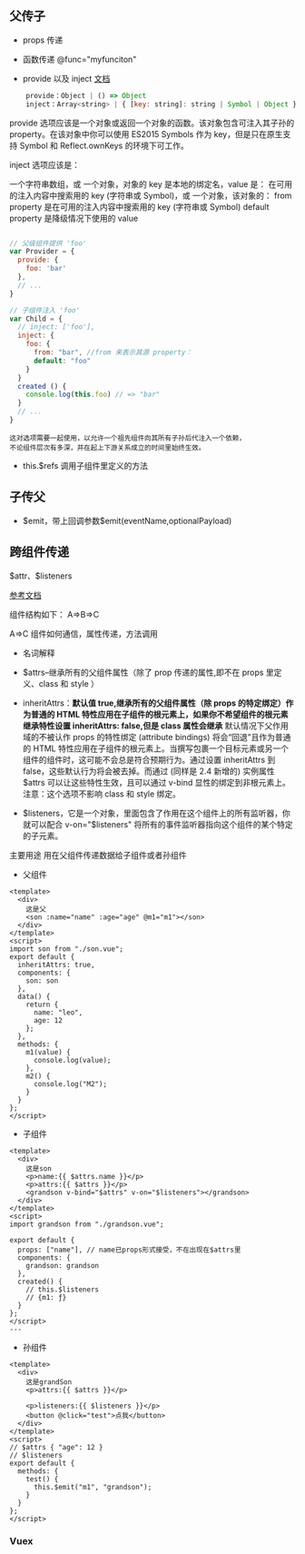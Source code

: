## 父传子

- props 传递

- 函数传递 @func="myfunciton"

- provide 以及 inject
  [文档](https://cn.vuejs.org/v2/api/#provide-inject)

```js
    provide：Object | () => Object
    inject：Array<string> | { [key: string]: string | Symbol | Object }
```

provide 选项应该是一个对象或返回一个对象的函数。该对象包含可注入其子孙的 property。在该对象中你可以使用 ES2015 Symbols 作为 key，但是只在原生支持 Symbol 和 Reflect.ownKeys 的环境下可工作。

inject 选项应该是：

一个字符串数组，或
一个对象，对象的 key 是本地的绑定名，value 是：
在可用的注入内容中搜索用的 key (字符串或 Symbol)，或
一个对象，该对象的：
from property 是在可用的注入内容中搜索用的 key (字符串或 Symbol)
default property 是降级情况下使用的 value

```js

// 父级组件提供 'foo'
var Provider = {
  provide: {
    foo: 'bar'
  },
  // ...
}

// 子组件注入 'foo'
var Child = {
  // inject: ['foo'],
  inject: {
    foo: {
      from: "bar", //from 来表示其源 property：
      default: "foo"
    }
  }
  created () {
    console.log(this.foo) // => "bar"
  }
  // ...
}
```

    这对选项需要一起使用，以允许一个祖先组件向其所有子孙后代注入一个依赖，
    不论组件层次有多深，并在起上下游关系成立的时间里始终生效。

- this.\$refs 调用子组件里定义的方法

## 子传父

- \$emit，带上回调参数\$emit(eventName,optionalPayload)

## 跨组件传递

\$attr、\$listeners

[参考文档](https://blog.csdn.net/songxiugongwang/article/details/84001967?depth_1-utm_source=distribute.pc_relevant.none-task&utm_source=distribute.pc_relevant.none-task)

组件结构如下：
A=>B=>C

A=>C 组件如何通信，属性传递，方法调用

- 名词解释

- \$attrs–继承所有的父组件属性（除了 prop 传递的属性,即不在 props 里定义、class 和 style ）

- inheritAttrs：**默认值 true,继承所有的父组件属性（除 props 的特定绑定）作为普通的 HTML 特性应用在子组件的根元素上，如果你不希望组件的根元素继承特性设置 inheritAttrs: false,但是 class 属性会继承**
  默认情况下父作用域的不被认作 props 的特性绑定 (attribute bindings) 将会“回退”且作为普通的 HTML 特性应用在子组件的根元素上。当撰写包裹一个目标元素或另一个组件的组件时，这可能不会总是符合预期行为。通过设置 inheritAttrs 到 false，这些默认行为将会被去掉。而通过 (同样是 2.4 新增的) 实例属性 \$attrs 可以让这些特性生效，且可以通过 v-bind 显性的绑定到非根元素上。
  注意：这个选项不影响 class 和 style 绑定。

- \$listeners，它是一个对象，里面包含了作用在这个组件上的所有监听器，你就可以配合 v-on="\$listeners" 将所有的事件监听器指向这个组件的某个特定的子元素。

主要用途
用在父组件传递数据给子组件或者孙组件

- 父组件

```vue
<template>
  <div>
    这是父
    <son :name="name" :age="age" @m1="m1"></son>
  </div>
</template>
<script>
import son from "./son.vue";
export default {
  inheritAttrs: true,
  components: {
    son: son
  },
  data() {
    return {
      name: "leo",
      age: 12
    };
  },
  methods: {
    m1(value) {
      console.log(value);
    },
    m2() {
      console.log("M2");
    }
  }
};
</script>
```

- 子组件

```vue
<template>
  <div>
    这是son
    <p>name:{{ $attrs.name }}</p>
    <p>attrs:{{ $attrs }}</p>
    <grandson v-bind="$attrs" v-on="$listeners"></grandson>
  </div>
</template>
<script>
import grandson from "./grandson.vue";

export default {
  props: ["name"], // name已props形式接受，不在出现在$attrs里
  components: {
    grandson: grandson
  },
  created() {
    // this.$listeners
    // {m1: ƒ}
  }
};
</script>
---
```

- 孙组件

```vue
<template>
  <div>
    这是grandSon
    <p>attrs:{{ $attrs }}</p>

    <p>listeners:{{ $listeners }}</p>
    <button @click="test">点我</button>
  </div>
</template>
<script>
// $attrs { "age": 12 }
// $listeners
export default {
  methods: {
    test() {
      this.$emit("m1", "grandson");
    }
  }
};
</script>
```

### Vuex
